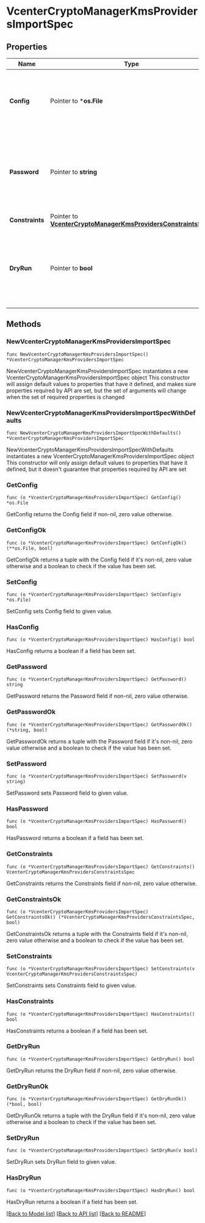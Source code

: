 # VcenterCryptoManagerKmsProvidersImportSpec

## Properties

Name | Type | Description | Notes
------------ | ------------- | ------------- | -------------
**Config** | Pointer to ***os.File** | Configuration to import. Currently this is required. Other import methods may be supported in the future. | [optional] 
**Password** | Pointer to **string** | Password to decrypt the configuration to import. If unset or empty, configuration to import must be unencrypted. | [optional] 
**Constraints** | Pointer to [**VcenterCryptoManagerKmsProvidersConstraintsSpec**](VcenterCryptoManagerKmsProvidersConstraintsSpec.md) |  | [optional] 
**DryRun** | Pointer to **bool** | Whether to perform a trial import without actuallly creating a provider. If unset, a new provider will be created. | [optional] 

## Methods

### NewVcenterCryptoManagerKmsProvidersImportSpec

`func NewVcenterCryptoManagerKmsProvidersImportSpec() *VcenterCryptoManagerKmsProvidersImportSpec`

NewVcenterCryptoManagerKmsProvidersImportSpec instantiates a new VcenterCryptoManagerKmsProvidersImportSpec object
This constructor will assign default values to properties that have it defined,
and makes sure properties required by API are set, but the set of arguments
will change when the set of required properties is changed

### NewVcenterCryptoManagerKmsProvidersImportSpecWithDefaults

`func NewVcenterCryptoManagerKmsProvidersImportSpecWithDefaults() *VcenterCryptoManagerKmsProvidersImportSpec`

NewVcenterCryptoManagerKmsProvidersImportSpecWithDefaults instantiates a new VcenterCryptoManagerKmsProvidersImportSpec object
This constructor will only assign default values to properties that have it defined,
but it doesn't guarantee that properties required by API are set

### GetConfig

`func (o *VcenterCryptoManagerKmsProvidersImportSpec) GetConfig() *os.File`

GetConfig returns the Config field if non-nil, zero value otherwise.

### GetConfigOk

`func (o *VcenterCryptoManagerKmsProvidersImportSpec) GetConfigOk() (**os.File, bool)`

GetConfigOk returns a tuple with the Config field if it's non-nil, zero value otherwise
and a boolean to check if the value has been set.

### SetConfig

`func (o *VcenterCryptoManagerKmsProvidersImportSpec) SetConfig(v *os.File)`

SetConfig sets Config field to given value.

### HasConfig

`func (o *VcenterCryptoManagerKmsProvidersImportSpec) HasConfig() bool`

HasConfig returns a boolean if a field has been set.

### GetPassword

`func (o *VcenterCryptoManagerKmsProvidersImportSpec) GetPassword() string`

GetPassword returns the Password field if non-nil, zero value otherwise.

### GetPasswordOk

`func (o *VcenterCryptoManagerKmsProvidersImportSpec) GetPasswordOk() (*string, bool)`

GetPasswordOk returns a tuple with the Password field if it's non-nil, zero value otherwise
and a boolean to check if the value has been set.

### SetPassword

`func (o *VcenterCryptoManagerKmsProvidersImportSpec) SetPassword(v string)`

SetPassword sets Password field to given value.

### HasPassword

`func (o *VcenterCryptoManagerKmsProvidersImportSpec) HasPassword() bool`

HasPassword returns a boolean if a field has been set.

### GetConstraints

`func (o *VcenterCryptoManagerKmsProvidersImportSpec) GetConstraints() VcenterCryptoManagerKmsProvidersConstraintsSpec`

GetConstraints returns the Constraints field if non-nil, zero value otherwise.

### GetConstraintsOk

`func (o *VcenterCryptoManagerKmsProvidersImportSpec) GetConstraintsOk() (*VcenterCryptoManagerKmsProvidersConstraintsSpec, bool)`

GetConstraintsOk returns a tuple with the Constraints field if it's non-nil, zero value otherwise
and a boolean to check if the value has been set.

### SetConstraints

`func (o *VcenterCryptoManagerKmsProvidersImportSpec) SetConstraints(v VcenterCryptoManagerKmsProvidersConstraintsSpec)`

SetConstraints sets Constraints field to given value.

### HasConstraints

`func (o *VcenterCryptoManagerKmsProvidersImportSpec) HasConstraints() bool`

HasConstraints returns a boolean if a field has been set.

### GetDryRun

`func (o *VcenterCryptoManagerKmsProvidersImportSpec) GetDryRun() bool`

GetDryRun returns the DryRun field if non-nil, zero value otherwise.

### GetDryRunOk

`func (o *VcenterCryptoManagerKmsProvidersImportSpec) GetDryRunOk() (*bool, bool)`

GetDryRunOk returns a tuple with the DryRun field if it's non-nil, zero value otherwise
and a boolean to check if the value has been set.

### SetDryRun

`func (o *VcenterCryptoManagerKmsProvidersImportSpec) SetDryRun(v bool)`

SetDryRun sets DryRun field to given value.

### HasDryRun

`func (o *VcenterCryptoManagerKmsProvidersImportSpec) HasDryRun() bool`

HasDryRun returns a boolean if a field has been set.


[[Back to Model list]](../README.md#documentation-for-models) [[Back to API list]](../README.md#documentation-for-api-endpoints) [[Back to README]](../README.md)


